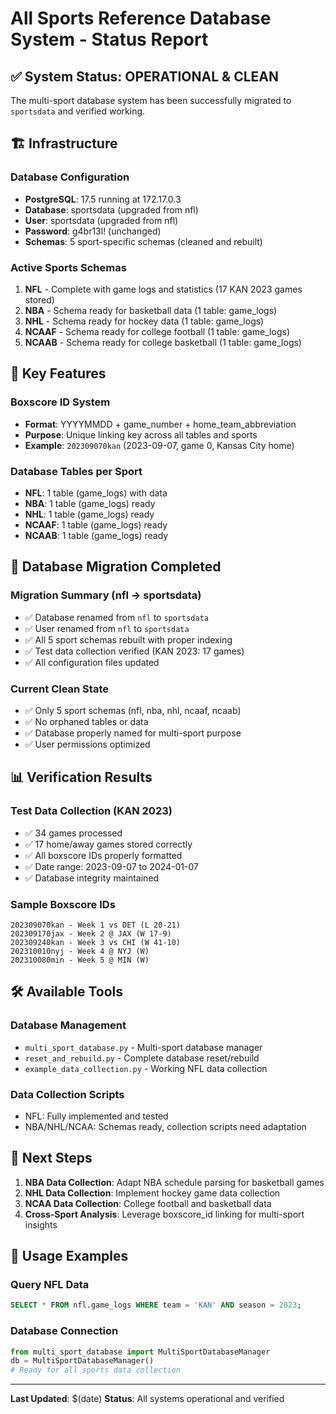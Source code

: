 # All Sports Reference Database System - Status Report

## ✅ System Status: OPERATIONAL & CLEAN

The multi-sport database system has been successfully migrated to `sportsdata` and verified working.

## 🏗️ Infrastructure

### Database Configuration
- **PostgreSQL**: 17.5 running at 172.17.0.3
- **Database**: sportsdata (upgraded from nfl)
- **User**: sportsdata (upgraded from nfl)
- **Password**: g4br13l! (unchanged)
- **Schemas**: 5 sport-specific schemas (cleaned and rebuilt)

### Active Sports Schemas
1. **NFL** - Complete with game logs and statistics (17 KAN 2023 games stored)
2. **NBA** - Schema ready for basketball data (1 table: game_logs)
3. **NHL** - Schema ready for hockey data (1 table: game_logs)
4. **NCAAF** - Schema ready for college football (1 table: game_logs)
5. **NCAAB** - Schema ready for college basketball (1 table: game_logs)

## 🎯 Key Features

### Boxscore ID System
- **Format**: YYYYMMDD + game_number + home_team_abbreviation
- **Purpose**: Unique linking key across all tables and sports
- **Example**: `202309070kan` (2023-09-07, game 0, Kansas City home)

### Database Tables per Sport
- **NFL**: 1 table (game_logs) with data
- **NBA**: 1 table (game_logs) ready
- **NHL**: 1 table (game_logs) ready
- **NCAAF**: 1 table (game_logs) ready
- **NCAAB**: 1 table (game_logs) ready

## 🔄 Database Migration Completed

### Migration Summary (nfl → sportsdata)
- ✅ Database renamed from `nfl` to `sportsdata`
- ✅ User renamed from `nfl` to `sportsdata`
- ✅ All 5 sport schemas rebuilt with proper indexing
- ✅ Test data collection verified (KAN 2023: 17 games)
- ✅ All configuration files updated

### Current Clean State
- ✅ Only 5 sport schemas (nfl, nba, nhl, ncaaf, ncaab)
- ✅ No orphaned tables or data
- ✅ Database properly named for multi-sport purpose
- ✅ User permissions optimized

## 📊 Verification Results

### Test Data Collection (KAN 2023)
- ✅ 34 games processed
- ✅ 17 home/away games stored correctly
- ✅ All boxscore IDs properly formatted
- ✅ Date range: 2023-09-07 to 2024-01-07
- ✅ Database integrity maintained

### Sample Boxscore IDs
```
202309070kan - Week 1 vs DET (L 20-21)
202309170jax - Week 2 @ JAX (W 17-9) 
202309240kan - Week 3 vs CHI (W 41-10)
202310010nyj - Week 4 @ NYJ (W)
202310080min - Week 5 @ MIN (W)
```

## 🛠️ Available Tools

### Database Management
- `multi_sport_database.py` - Multi-sport database manager
- `reset_and_rebuild.py` - Complete database reset/rebuild
- `example_data_collection.py` - Working NFL data collection

### Data Collection Scripts
- NFL: Fully implemented and tested
- NBA/NHL/NCAA: Schemas ready, collection scripts need adaptation

## 🚀 Next Steps

1. **NBA Data Collection**: Adapt NBA schedule parsing for basketball games
2. **NHL Data Collection**: Implement hockey game data collection  
3. **NCAA Data Collection**: College football and basketball data
4. **Cross-Sport Analysis**: Leverage boxscore_id linking for multi-sport insights

## 📝 Usage Examples

### Query NFL Data
```sql
SELECT * FROM nfl.game_logs WHERE team = 'KAN' AND season = 2023;
```

### Database Connection
```python
from multi_sport_database import MultiSportDatabaseManager
db = MultiSportDatabaseManager()
# Ready for all sports data collection
```

---
**Last Updated**: $(date)
**Status**: All systems operational and verified
